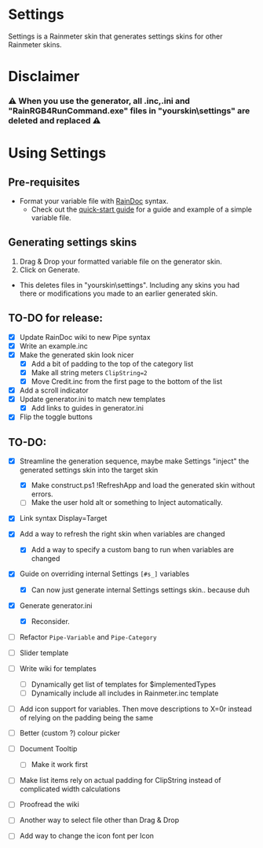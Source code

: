 # Settings

Settings is a Rainmeter skin that generates settings skins for other Rainmeter skins.

# Disclaimer

### :warning: When you use the generator, all .inc,.ini and "RainRGB4RunCommand.exe" files in "yourskin\settings" are deleted and replaced :warning:

# Using Settings

## Pre-requisites

 * Format your variable file with [RainDoc](https://github.com/sceleri/settings/wiki/RainDoc-syntax) syntax.
   * Check out the [quick-start guide](https://github.com/sceleri/settings/wiki) for a guide and example of a simple variable file.

## Generating settings skins

 1. Drag & Drop your formatted variable file on the generator skin.
 2. Click on Generate.
   * This deletes files in "yourskin\settings". Including any skins you had there or modifications you made to an earlier generated skin.

## TO-DO for release:
 - [x] Update RainDoc wiki to new Pipe syntax
 - [x] Write an example.inc
 - [x] Make the generated skin look nicer
   - [x] Add a bit of padding to the top of the category list
   - [x] Make all string meters `ClipString=2`
   - [x] Move Credit.inc from the first page to the bottom of the list
 - [x] Add a scroll indicator
 - [x] Update generator.ini to match new templates
   - [x] Add links to guides in generator.ini
 - [x] Flip the toggle buttons

## TO-DO:
 - [x] Streamline the generation sequence, maybe make Settings "inject" the generated settings skin into the target skin
   - [x] Make construct.ps1 !RefreshApp and load the generated skin without errors.
   - [ ] Make the user hold alt or something to Inject automatically.
 - [x] Link syntax Display=Target
 - [x] Add a way to refresh the right skin when variables are changed
    - [x] Add a way to specify a custom bang to run when variables are changed
 - [x] Guide on overriding internal Settings `[#s_]` variables
   - [x] Can now just generate internal Settings settings skin.. because duh
 - [x] Generate generator.ini
   - [x] Reconsider.
 - [ ] Refactor `Pipe-Variable` and `Pipe-Category`
 - [ ] Slider template
 - [ ] Write wiki for templates
   - [ ] Dynamically get list of templates for $implementedTypes
   - [ ] Dynamically include all includes in Rainmeter.inc template
 - [ ] Add icon support for variables. Then move descriptions to X=0r instead of relying on the padding being the same
 - [ ] Better (custom ?) colour picker
 - [ ] Document Tooltip
   - [ ] Make it work first
 - [ ] Make list items rely on actual padding for ClipString instead of complicated width calculations 
 - [ ] Proofread the wiki
 - [ ] Another way to select file other than Drag & Drop
 - [ ] Add way to change the icon font per Icon

